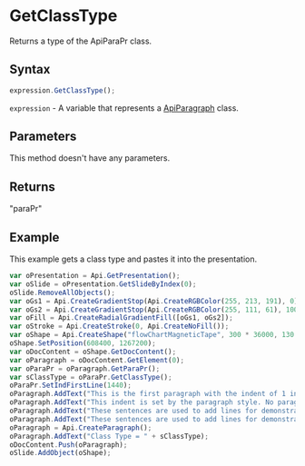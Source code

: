 # GetClassType

Returns a type of the ApiParaPr class.

## Syntax

```javascript
expression.GetClassType();
```

`expression` - A variable that represents a [ApiParagraph](../ApiParagraph.md) class.

## Parameters

This method doesn't have any parameters.

## Returns

"paraPr"

## Example

This example gets a class type and pastes it into the presentation.

```javascript
var oPresentation = Api.GetPresentation();
var oSlide = oPresentation.GetSlideByIndex(0);
oSlide.RemoveAllObjects();
var oGs1 = Api.CreateGradientStop(Api.CreateRGBColor(255, 213, 191), 0);
var oGs2 = Api.CreateGradientStop(Api.CreateRGBColor(255, 111, 61), 100000);
var oFill = Api.CreateRadialGradientFill([oGs1, oGs2]);
var oStroke = Api.CreateStroke(0, Api.CreateNoFill());
var oShape = Api.CreateShape("flowChartMagneticTape", 300 * 36000, 130 * 36000, oFill, oStroke);
oShape.SetPosition(608400, 1267200);
var oDocContent = oShape.GetDocContent();
var oParagraph = oDocContent.GetElement(0);
var oParaPr = oParagraph.GetParaPr();
var sClassType = oParaPr.GetClassType();
oParaPr.SetIndFirstLine(1440);
oParagraph.AddText("This is the first paragraph with the indent of 1 inch set to the first line. ");
oParagraph.AddText("This indent is set by the paragraph style. No paragraph inline style is applied. ");
oParagraph.AddText("These sentences are used to add lines for demonstrative purposes. ");
oParagraph.AddText("These sentences are used to add lines for demonstrative purposes.");
oParagraph = Api.CreateParagraph();
oParagraph.AddText("Class Type = " + sClassType);
oDocContent.Push(oParagraph);
oSlide.AddObject(oShape);
```
